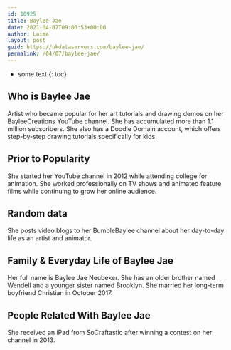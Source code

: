```yaml
---
id: 10925
title: Baylee Jae
date: 2021-04-07T09:00:53+00:00
author: Laima
layout: post
guid: https://ukdataservers.com/baylee-jae/
permalink: /04/07/baylee-jae/
---
```


* some text
{: toc}


## Who is Baylee Jae
                  
                  
                  
Artist who became popular for her art tutorials and drawing demos on her BayleeCreations YouTube channel. She has accumulated more than 1.1 million subscribers. She also has a Doodle Domain account, which offers step-by-step drawing tutorials specifically for kids.
                  
              
            
              
            
                
                
                
## Prior to Popularity
                  
                  
                  
She started her YouTube channel in 2012 while attending college for animation. She worked professionally on TV shows and animated feature films while continuing to grow her online audience.
                  
              
            
              
            
                
                
                
## Random data
                  
                  
                  
She posts video blogs to her BumbleBaylee channel about her day-to-day life as an artist and animator. 
                  
              
            
              
            
                
                
                
## Family & Everyday Life of Baylee Jae
                  
                  
                  
Her full name is Baylee Jae Neubeker. She has an older brother named Wendell and a younger sister named Brooklyn. She married her long-term boyfriend Christian in October 2017.
                  
              
            
              
            
                
                
                
## People Related With Baylee Jae
                  
                  
                  
She received an iPad from SoCraftastic after winning a contest on her channel in 2013.
                  
              
            
              
            
                
              
            
              
              
            
            
              
            
          
          
          